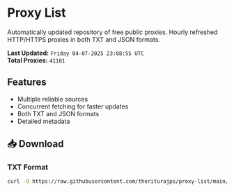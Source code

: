 # Proxy List

Automatically updated repository of free public proxies. Hourly refreshed HTTP/HTTPS proxies in both TXT and JSON formats.

**Last Updated:** `Friday 04-07-2025 23:08:55 UTC`  
**Total Proxies:** `41101`

## Features
- Multiple reliable sources
- Concurrent fetching for faster updates
- Both TXT and JSON formats
- Detailed metadata

## 📥 Download

### TXT Format
```bash
curl -O https://raw.githubusercontent.com/theriturajps/proxy-list/main/proxies.txt